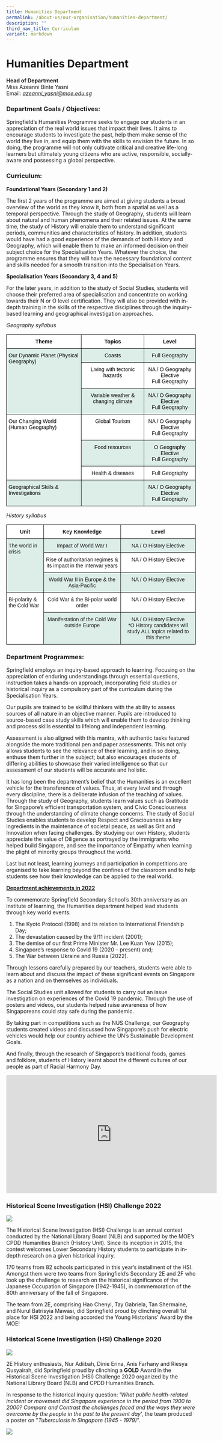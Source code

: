```yaml
---
title: Humanities Department
permalink: /about-us/our-organisation/humanities-department/
description: ""
third_nav_title: Curriculum
variant: markdown
---
```

# **Humanities Department**

**Head of Department**  
Miss Azeanni Binte Yasni    
Email:&nbsp;_[azeanni\_yasni@moe.edu.sg](mailto:azeanni_yasni@moe.edu.sg)_




### Department Goals / Objectives:

Springfield’s Humanities Programme seeks to engage our students in an appreciation of the real world issues that impact their lives. It aims to encourage students to investigate the past, help them make sense of the world they live in, and equip them with the skills to envision the future. In so doing, the programme will not only cultivate critical and creative life-long learners but ultimately young citizens who are active, responsible, socially-aware and possessing a global perspective.

  

### Curriculum:

**Foundational Years (Secondary 1 and 2)**

The first 2 years of the programme are aimed at giving students a broad overview of the world as they know it, both from a spatial as well as a temporal perspective. Through the study of Geography, students will learn about natural and human phenomena and their related issues. At the same time, the study of History will enable them to understand significant periods, communities and characteristics of history. In addition, students would have had a good experience of the demands of both History and Geography, which will enable them to make an informed decision on their subject choice for the Specialisation Years. Whatever the choice, the programme ensures that they will have the necessary foundational content and skills needed for a smooth transition into the Specialisation Years.

**Specialisation Years (Secondary 3, 4 and 5)**

For the later years, in addition to the study of Social Studies, students will choose their preferred area of specialisation and concentrate on working towards their N or O level certification. They will also be provided with in-depth training in the skills of the respective disciplines through the inquiry-based learning and geographical investigation approaches.

_Geography syllabus_

<table style="border-collapse:collapse;border-spacing:0" class="tg"><thead><tr><th style="background-color:#ffffff;border-color:black;border-style:solid;border-width:1px;font-family:Arial, sans-serif;font-size:14px;font-weight:bold;overflow:hidden;padding:10px 5px;text-align:center;vertical-align:top;word-break:normal"><span style="color:black">Theme</span></th><th style="background-color:#ffffff;border-color:black;border-style:solid;border-width:1px;font-family:Arial, sans-serif;font-size:14px;font-weight:bold;overflow:hidden;padding:10px 5px;text-align:center;vertical-align:top;word-break:normal"><span style="color:black">Topics</span></th><th style="background-color:#ffffff;border-color:black;border-style:solid;border-width:1px;font-family:Arial, sans-serif;font-size:14px;font-weight:bold;overflow:hidden;padding:10px 5px;text-align:center;vertical-align:top;word-break:normal"><span style="color:black">Level</span></th></tr></thead><tbody><tr><td style="background-color:#DDEEE9;border-color:black;border-style:solid;border-width:1px;font-family:Arial, sans-serif;font-size:14px;overflow:hidden;padding:10px 5px;text-align:left;vertical-align:top;word-break:normal" rowspan="3"><span style="color:black">Our Dynamic Planet (Physical Geography)</span></td><td style="background-color:#DDEEE9;border-color:black;border-style:solid;border-width:1px;font-family:Arial, sans-serif;font-size:14px;overflow:hidden;padding:10px 5px;text-align:center;vertical-align:top;word-break:normal"><span style="color:black">Coasts</span></td><td style="background-color:#DDEEE9;border-color:black;border-style:solid;border-width:1px;font-family:Arial, sans-serif;font-size:14px;overflow:hidden;padding:10px 5px;text-align:center;vertical-align:top;word-break:normal"><span style="color:black">Full Geography</span></td></tr><tr><td style="background-color:#ffffff;border-color:black;border-style:solid;border-width:1px;font-family:Arial, sans-serif;font-size:14px;overflow:hidden;padding:10px 5px;text-align:center;vertical-align:top;word-break:normal"><span style="color:black">Living with tectonic hazards</span></td><td style="background-color:#ffffff;border-color:black;border-style:solid;border-width:1px;font-family:Arial, sans-serif;font-size:14px;overflow:hidden;padding:10px 5px;text-align:center;vertical-align:top;word-break:normal"><span style="color:black">NA / O Geography Elective</span><br><span style="color:black">Full Geography</span></td></tr><tr><td style="background-color:#DDEEE9;border-color:black;border-style:solid;border-width:1px;font-family:Arial, sans-serif;font-size:14px;overflow:hidden;padding:10px 5px;text-align:center;vertical-align:top;word-break:normal"><span style="color:black">Variable weather &amp; changing climate</span></td><td style="background-color:#DDEEE9;border-color:black;border-style:solid;border-width:1px;font-family:Arial, sans-serif;font-size:14px;overflow:hidden;padding:10px 5px;text-align:center;vertical-align:top;word-break:normal"><span style="color:black">NA / O Geography Elective</span><br><span style="color:black">Full Geography</span></td></tr><tr><td style="background-color:#ffffff;border-color:black;border-style:solid;border-width:1px;font-family:Arial, sans-serif;font-size:14px;overflow:hidden;padding:10px 5px;text-align:left;vertical-align:top;word-break:normal" rowspan="3"><span style="color:black">Our Changing World </span><br><span style="color:black">(Human Geography)</span></td><td style="background-color:#ffffff;border-color:black;border-style:solid;border-width:1px;font-family:Arial, sans-serif;font-size:14px;overflow:hidden;padding:10px 5px;text-align:center;vertical-align:top;word-break:normal"><span style="color:black">Global Tourism</span></td><td style="background-color:#ffffff;border-color:black;border-style:solid;border-width:1px;font-family:Arial, sans-serif;font-size:14px;overflow:hidden;padding:10px 5px;text-align:center;vertical-align:top;word-break:normal"><span style="color:black">NA / O Geography Elective</span><br><span style="color:black">Full Geography</span></td></tr><tr><td style="background-color:#DDEEE9;border-color:black;border-style:solid;border-width:1px;font-family:Arial, sans-serif;font-size:14px;overflow:hidden;padding:10px 5px;text-align:center;vertical-align:top;word-break:normal"><span style="color:black">Food resources</span></td><td style="background-color:#DDEEE9;border-color:black;border-style:solid;border-width:1px;font-family:Arial, sans-serif;font-size:14px;overflow:hidden;padding:10px 5px;text-align:center;vertical-align:top;word-break:normal"><span style="color:black">O Geography Elective</span><br><span style="color:black">Full Geography</span></td></tr><tr><td style="background-color:#ffffff;border-color:black;border-style:solid;border-width:1px;font-family:Arial, sans-serif;font-size:14px;overflow:hidden;padding:10px 5px;text-align:center;vertical-align:top;word-break:normal"><span style="color:black">Health &amp; diseases</span></td><td style="background-color:#ffffff;border-color:black;border-style:solid;border-width:1px;font-family:Arial, sans-serif;font-size:14px;overflow:hidden;padding:10px 5px;text-align:center;vertical-align:top;word-break:normal"><span style="color:black">Full Geography</span></td></tr><tr><td style="background-color:#DDEEE9;border-color:black;border-style:solid;border-width:1px;font-family:Arial, sans-serif;font-size:14px;overflow:hidden;padding:10px 5px;text-align:left;vertical-align:top;word-break:normal"><span style="color:black">Geographical Skills &amp; Investigations</span></td><td style="background-color:#DDEEE9;border-color:black;border-style:solid;border-width:1px;font-family:Arial, sans-serif;font-size:14px;overflow:hidden;padding:10px 5px;text-align:center;vertical-align:top;word-break:normal"><span style="color:black"> </span></td><td style="background-color:#DDEEE9;border-color:black;border-style:solid;border-width:1px;font-family:Arial, sans-serif;font-size:14px;overflow:hidden;padding:10px 5px;text-align:center;vertical-align:top;word-break:normal"><span style="color:black">NA / O Geography Elective</span><br><span style="color:black">Full Geography</span></td></tr></tbody></table>

_History syllabus_

<table style="border-collapse:collapse;border-spacing:0" class="tg"><thead><tr><th style="background-color:#ffffff;border-color:black;border-style:solid;border-width:1px;font-family:Arial, sans-serif;font-size:14px;font-weight:bold;overflow:hidden;padding:10px 5px;text-align:center;vertical-align:top;word-break:normal">Unit</th><th style="background-color:#ffffff;border-color:black;border-style:solid;border-width:1px;font-family:Arial, sans-serif;font-size:14px;font-weight:bold;overflow:hidden;padding:10px 5px;text-align:center;vertical-align:top;word-break:normal">Key Knowledge</th><th style="background-color:#ffffff;border-color:black;border-style:solid;border-width:1px;font-family:Arial, sans-serif;font-size:14px;font-weight:bold;overflow:hidden;padding:10px 5px;text-align:center;vertical-align:top;word-break:normal">Level</th></tr></thead><tbody><tr><td style="background-color:#DDEEE9;border-color:black;border-style:solid;border-width:1px;font-family:Arial, sans-serif;font-size:14px;overflow:hidden;padding:10px 5px;text-align:left;vertical-align:top;word-break:normal" rowspan="3">The world in crisis</td><td style="background-color:#DDEEE9;border-color:black;border-style:solid;border-width:1px;font-family:Arial, sans-serif;font-size:14px;overflow:hidden;padding:10px 5px;text-align:center;vertical-align:top;word-break:normal">Impact of World War I</td><td style="background-color:#DDEEE9;border-color:black;border-style:solid;border-width:1px;font-family:Arial, sans-serif;font-size:14px;overflow:hidden;padding:10px 5px;text-align:center;vertical-align:top;word-break:normal">NA / O History Elective<br> </td></tr><tr><td style="background-color:#ffffff;border-color:black;border-style:solid;border-width:1px;font-family:Arial, sans-serif;font-size:14px;overflow:hidden;padding:10px 5px;text-align:center;vertical-align:top;word-break:normal">Rise of authoritarian regimes &amp; its impact in the interwar years</td><td style="background-color:#ffffff;border-color:black;border-style:solid;border-width:1px;font-family:Arial, sans-serif;font-size:14px;overflow:hidden;padding:10px 5px;text-align:center;vertical-align:top;word-break:normal">NA / O History Elective<br> </td></tr><tr><td style="background-color:#DDEEE9;border-color:black;border-style:solid;border-width:1px;font-family:Arial, sans-serif;font-size:14px;overflow:hidden;padding:10px 5px;text-align:center;vertical-align:top;word-break:normal">World War II in Europe &amp; the Asia-Pacific</td><td style="background-color:#DDEEE9;border-color:black;border-style:solid;border-width:1px;font-family:Arial, sans-serif;font-size:14px;overflow:hidden;padding:10px 5px;text-align:center;vertical-align:top;word-break:normal">NA / O History Elective<br> </td></tr><tr><td style="background-color:#ffffff;border-color:black;border-style:solid;border-width:1px;font-family:Arial, sans-serif;font-size:14px;overflow:hidden;padding:10px 5px;text-align:left;vertical-align:top;word-break:normal" rowspan="2">Bi-polarity &amp; the Cold War</td><td style="background-color:#ffffff;border-color:black;border-style:solid;border-width:1px;font-family:Arial, sans-serif;font-size:14px;overflow:hidden;padding:10px 5px;text-align:center;vertical-align:top;word-break:normal">Cold War &amp; the Bi-polar world order</td><td style="background-color:#ffffff;border-color:black;border-style:solid;border-width:1px;font-family:Arial, sans-serif;font-size:14px;overflow:hidden;padding:10px 5px;text-align:center;vertical-align:top;word-break:normal">NA / O History Elective<br> </td></tr><tr><td style="background-color:#DDEEE9;border-color:black;border-style:solid;border-width:1px;font-family:Arial, sans-serif;font-size:14px;overflow:hidden;padding:10px 5px;text-align:center;vertical-align:top;word-break:normal">Manifestation of the Cold War outside Europe</td><td style="background-color:#DDEEE9;border-color:black;border-style:solid;border-width:1px;font-family:Arial, sans-serif;font-size:14px;overflow:hidden;padding:10px 5px;text-align:center;vertical-align:top;word-break:normal">NA / O History Elective<br>*O History candidates will study ALL topics related to this theme</td></tr></tbody></table>

### Department Programmes:

Springfield employs an inquiry-based approach to learning. Focusing on the appreciation of enduring understandings through essential questions, instruction takes a hands-on approach, incorporating field studies or historical inquiry as a compulsory part of the curriculum during the Specialisation Years.
 
Our pupils are trained to be skillful thinkers with the ability to assess sources of all nature in an objective manner. Pupils are introduced to source-based case study skills which will enable them to develop thinking and process skills essential to lifelong and independent learning.
 
Assessment is also aligned with this mantra, with authentic tasks featured alongside the more traditional pen and paper assessments. This not only allows students to see the relevance of their learning, and in so doing, enthuse them further in the subject; but also encourages students of differing abilities to showcase their varied intelligence so that our assessment of our students will be accurate and holistic.
 
It has long been the department’s belief that the Humanities is an excellent vehicle for the transference of values. Thus, at every level and through every discipline, there is a deliberate infusion of the teaching of values. Through the study of Geography, students learn values such as Gratitude for Singapore’s efficient transportation system, and Civic Consciousness through the understanding of climate change concerns. The study of Social Studies enables students to develop Respect and Graciousness as key ingredients in the maintenance of societal peace, as well as Grit and Innovation when facing challenges. By studying our own History, students appreciate the value of Diligence as portrayed by the immigrants who helped build Singapore, and see the importance of Empathy when learning the plight of minority groups throughout the world.

Last but not least, learning journeys and participation in competitions are organised to take learning beyond the confines of the classroom and to help students see how their knowledge can be applied to the real world.


**<u>Department achievements in 2022 </u>**

To commemorate Springfield Secondary School’s 30th anniversary as an institute of learning, the Humanities department helped lead students through key world events: 

1. The Kyoto Protocol (1998) and its relation to International Friendship Day; 
2. The devastation caused by the 9/11 incident (2001); 
3. The demise of our first Prime Minister Mr. Lee Kuan Yew (2015); 
4. Singapore’s response to Covid 19 (2020 – present) and; 
5. The War between Ukraine and Russia (2022).

Through lessons carefully prepared by our teachers, students were able to learn about and discuss the impact of these significant events on Singapore as a nation and on themselves as individuals.

The Social Studies unit allowed for students to carry out an issue investigation on experiences of the Covid 19 pandemic. Through the use of posters and videos, our students helped raise awareness of how Singaporeans could stay safe during the pandemic.

By taking part in competitions such as the NUS Challenge, our Geography students created videos and discussed how Singapore’s push for electric vehicles would help our country achieve the UN’s Sustainable Development Goals.

And finally, through the research of Singapore’s traditional foods, games and folklore, students of History learnt about the different cultures of our people as part of Racial Harmony Day.


<iframe width="560" height="315" src="https://www.youtube.com/embed/QDBAJEo5Qus" title="YouTube video player" frameborder="0" allow="accelerometer; autoplay; clipboard-write; encrypted-media; gyroscope; picture-in-picture" allowfullscreen=""></iframe>


### Historical Scene Investigation (HSI) Challenge 2022

![](/images/Human1.jpg)

The Historical Scene Investigation (HSI) Challenge is an annual contest conducted by the National Library Board (NLB) and supported by the MOE’s CPDD Humanities Branch (History Unit). Since its inception in 2015, the contest welcomes Lower Secondary History students to participate in in-depth research on a given historical inquiry. 

170 teams from 82 schools participated in this year’s installment of the HSI. Amongst them were two teams from Springfield’s Secondary 2E and 2F who took up the challenge to research on the historical significance of the Japanese Occupation of Singapore (1942-1945), in commemoration of the 80th anniversary of the fall of Singapore. 

The team from 2E, comprising Hao Chenyi, Tay Gabriela, Tan Shermaine, and Nurul Batrisyia Mawasi, did Springfield proud by clinching overall 1st place for HSI 2022 and being accorded the Young Historians’ Award by the MOE!



### Historical Scene Investigation (HSI) Challenge 2020

![](/images/HSI%20challenge%20team%20photo.jpg)

2E History enthusiasts, Nur Adiibah, Dinie Erina, Anis Farhany and Riesya Qusyairah, did Springfield proud by clinching a&nbsp;**GOLD**&nbsp;Award in the Historical Scene Investigation (HSI) Challenge 2020 organized by the National Library Board (NLB) and CPDD Humanities Branch.  
  
In response to the historical inquiry question: '_What public health-related incident or movement did Singapore experience in the period from 1900 to 2000? Compare and Contrast the challenges faced and the ways they were overcome by the people in the past to the present day_', the team produced a poster on "_Tuberculosis in Singapore (1945 - 1979)_".

![](/images/HSI%20Challenge%20Poster%20Springfield%20Secondary%20(002)1024_1.jpg)